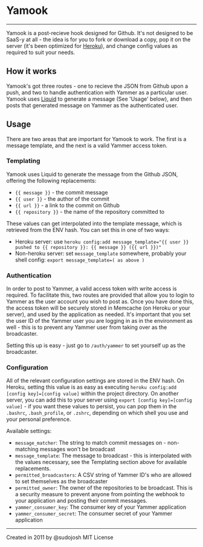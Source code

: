 # Yamook #
----

Yamook is a post-recieve hook designed for Github. It's not designed to be SaaS-y at all - the idea is for you to fork or download a copy, pop it on the server (it's been optimized for [Heroku](http://heroku.com)), and change config values as required to suit your needs.

## How it works ##

Yamook's got three routes - one to recieve the JSON from Github upon a push, and two to handle authentication with Yammer as a particular user. Yamook uses [Liquid](https://github.com/Shopify/liquid) to generate a message (See 'Usage' below), and then posts that generated message on Yammer as the authenticated user.

## Usage ##

There are two areas that are important for Yamook to work. The first is a message template, and the next is a valid Yammer access token. 

### Templating ###

Yamook uses Liquid to generate the message from the Github JSON, offering the following replacements:
* `{{ message }}` - the commit message
* `{{ user }}` - the author of the commit
* `{{ url }}` - a link to the commit on Github
* `{{ repository }}` - the name of the repository committed to

These values can get interpolated into the template message, which is retrieved from the ENV hash. You can set this in one of two ways:
* Heroku server: use `heroku config:add message_template="{{ user }} pushed to {{ repository }}: {{ message }} ({{ url }})"`
* Non-heroku server: set `message_template` somewhere, probably your shell config: `export message_template=( as above )`

### Authentication ###

In order to post to Yammer, a valid access token with write access is required. To facilitate this, two routes are provided that allow you to login to Yammer as the user account you wish to post as. Once you have done this, the access token will be securely stored in Memcache (on Heroku or your server), and used by the application as needed. It's important that you set the user ID of the Yammer user you are logging in as in the environment as well - this is to prevent any Yammer user from taking over as the broadcaster.

Setting this up is easy - just go to `/auth/yammer` to set yourself up as the broadcaster.

### Configuration ###

All of the relevant configuration settings are stored in the ENV hash. On Heroku, setting this value is as easy as executing `heroku config:add [config key]=[config value]` within the project directory. On another server, you can add this to your server using `export [config key]=[config value]` - if you want these values to persist, you can pop them in the `.bashrc`, `.bash_profile`, or `.zshrc`, depending on which shell you use and your personal preference. 

Available settings:

* `message_matcher`: The string to match commit messages on - non-matching messages won't be broadcast
* `message_template`: The message to broadcast - this is interpolated with the values necessary, see the Templating section above for available replacements.
* `permitted_broadcasters`: A CSV string of Yammer ID's who are allowed to set themselves as the broadcaster
* `permitted_owner`: The owner of the repositories to be broadcast. This is a security measure to prevent anyone from pointing the webhook to your application and posting their commit messages. 
* `yammer_consumer_key`: The consumer key of your Yammer application
* `yammer_consumer_secret`: The consumer secret of your Yammer application


---

Created in 2011 by @sudojosh
MIT License
